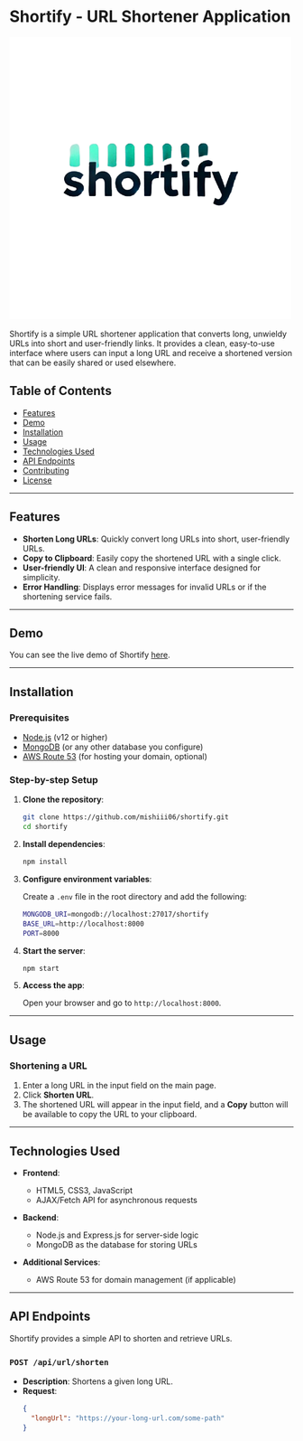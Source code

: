 # Shortify - URL Shortener Application

![Shortify Logo](./frontend/logo.png)

Shortify is a simple URL shortener application that converts long, unwieldy URLs into short and user-friendly links. It provides a clean, easy-to-use interface where users can input a long URL and receive a shortened version that can be easily shared or used elsewhere.

## Table of Contents

- [Features](#features)
- [Demo](#demo)
- [Installation](#installation)
- [Usage](#usage)
- [Technologies Used](#technologies-used)
- [API Endpoints](#api-endpoints)
- [Contributing](#contributing)
- [License](#license)

---

## Features

- **Shorten Long URLs**: Quickly convert long URLs into short, user-friendly URLs.
- **Copy to Clipboard**: Easily copy the shortened URL with a single click.
- **User-friendly UI**: A clean and responsive interface designed for simplicity.
- **Error Handling**: Displays error messages for invalid URLs or if the shortening service fails.

---

## Demo

You can see the live demo of Shortify [here](http://your-live-demo-url).

---

## Installation

### Prerequisites
- [Node.js](https://nodejs.org/) (v12 or higher)
- [MongoDB](https://www.mongodb.com/) (or any other database you configure)
- [AWS Route 53](https://aws.amazon.com/route53/) (for hosting your domain, optional)

### Step-by-step Setup

1. **Clone the repository**:

    ```bash
    git clone https://github.com/mishiii06/shortify.git
    cd shortify
    ```

2. **Install dependencies**:

    ```bash
    npm install
    ```

3. **Configure environment variables**:

    Create a `.env` file in the root directory and add the following:

    ```bash
    MONGODB_URI=mongodb://localhost:27017/shortify
    BASE_URL=http://localhost:8000
    PORT=8000
    ```

4. **Start the server**:

    ```bash
    npm start
    ```

5. **Access the app**:

    Open your browser and go to `http://localhost:8000`.

---

## Usage

### Shortening a URL

1. Enter a long URL in the input field on the main page.
2. Click **Shorten URL**.
3. The shortened URL will appear in the input field, and a **Copy** button will be available to copy the URL to your clipboard.

---

## Technologies Used

- **Frontend**:
  - HTML5, CSS3, JavaScript
  - AJAX/Fetch API for asynchronous requests

- **Backend**:
  - Node.js and Express.js for server-side logic
  - MongoDB as the database for storing URLs

- **Additional Services**:
  - AWS Route 53 for domain management (if applicable)

---

## API Endpoints

Shortify provides a simple API to shorten and retrieve URLs.

### `POST /api/url/shorten`

- **Description**: Shortens a given long URL.
- **Request**:
  ```json
  {
    "longUrl": "https://your-long-url.com/some-path"
  }

